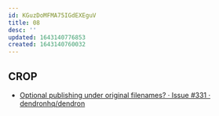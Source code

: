 ```yaml
---
id: KGuzDoMFMA75IGdEXEguV
title: 08
desc: ''
updated: 1643140776853
created: 1643140760032
---
```


## CROP

-   [Optional publishing under original filenames? · Issue #331 · dendronhq/dendron](https://github.com/dendronhq/dendron/issues/331)
